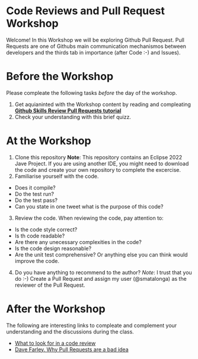 # Code Reviews and Pull Request Workshop

Welcome!
In this Workshop we will be exploring Github Pull Request.
Pull Requests are one of Githubs main communication mechanismos between developers and the thirds tab in importance (after Code :-) and Issues).

# Before the Workshop

Please compleate the following tasks *before* the day of the workshop. 

1) Get aquianinted with the Workshop content by reading and compleating **[Github Skills Review Pull Requests tutorial](https://github.com/skills/review-pull-requests)**
2) Check your understanding with this brief quizz.

# At the Workshop

1) Clone this repository
**Note**: This repository contains an Eclipse 2022 Jave Project. If you are using another IDE, you might need to download the code and create your own repository to complete the excercise.
2) Familiarise yourself with the code.
* Does it compile?
* Do the test run?
* Do the test pass?
* Can you state in one tweet what is the purpose of this code?
3) Review the code. 
 When reviewing the code, pay attention to:
 - Is the code style correct?
 - Is th code readable?
 - Are there any unecessary complexities in the code?
 - Is the code design reasonable?
 - Are the unit test comprehensive?
Or anything else you can think would improve the code.
4) Do you have anything to recommend to the author?
*Note*: I trust that you do :-)
Create a Pull Request and assign my user (@smatalonga) as the reviewer of the Pull Request.


# After the Workshop
The following are interesting links to compleate and complement your understanding and the  discussions during the class.
* [What to look for in a code review](https://google.github.io/eng-practices/review/reviewer/looking-for.html)
* [Dave Farley. Why Pull Requests are a bad idea](https://www.youtube.com/watch?v=ASOSEiJCyEM)
